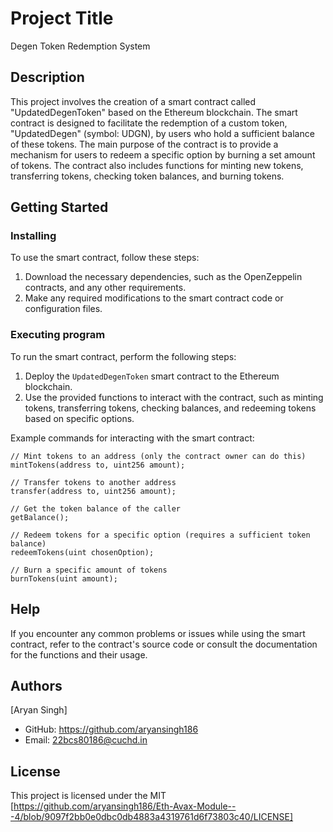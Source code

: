 # Project Title

Degen Token Redemption System

## Description

This project involves the creation of a smart contract called "UpdatedDegenToken" based on the Ethereum blockchain. The smart contract is designed to facilitate the redemption of a custom token, "UpdatedDegen" (symbol: UDGN), by users who hold a sufficient balance of these tokens. The main purpose of the contract is to provide a mechanism for users to redeem a specific option by burning a set amount of tokens. The contract also includes functions for minting new tokens, transferring tokens, checking token balances, and burning tokens.

## Getting Started

### Installing

To use the smart contract, follow these steps:

1. Download the necessary dependencies, such as the OpenZeppelin contracts, and any other requirements.
2. Make any required modifications to the smart contract code or configuration files.

### Executing program

To run the smart contract, perform the following steps:

1. Deploy the `UpdatedDegenToken` smart contract to the Ethereum blockchain.
2. Use the provided functions to interact with the contract, such as minting tokens, transferring tokens, checking balances, and redeeming tokens based on specific options.

Example commands for interacting with the smart contract:
```solidity
// Mint tokens to an address (only the contract owner can do this)
mintTokens(address to, uint256 amount);

// Transfer tokens to another address
transfer(address to, uint256 amount);

// Get the token balance of the caller
getBalance();

// Redeem tokens for a specific option (requires a sufficient token balance)
redeemTokens(uint chosenOption);

// Burn a specific amount of tokens
burnTokens(uint amount);
```

## Help

If you encounter any common problems or issues while using the smart contract, refer to the contract's source code or consult the documentation for the functions and their usage.

## Authors

[Aryan Singh]
- GitHub: https://github.com/aryansingh186
- Email: 22bcs80186@cuchd.in

## License

This project is licensed under the MIT [https://github.com/aryansingh186/Eth-Avax-Module---4/blob/9097f2bb0e0dbc0db4883a4319761d6f73803c40/LICENSE]
